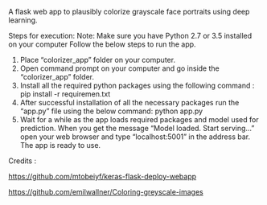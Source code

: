 A flask web app to plausibly colorize grayscale face portraits using deep learning.

Steps for execution: 
Note: Make sure you have Python 2.7 or 3.5 installed on your computer
Follow the below steps to run the app.
1)	Place “colorizer_app” folder on your computer.
2)	Open command prompt on your computer and go inside the “colorizer_app” folder.
3)	Install all the required python packages using the following command :
	pip install -r requiremen.txt
4)	After successful installation of all the necessary packages run the “app.py” file using the below command:
	python app.py
5)	Wait for a while as the app loads required packages and model used for prediction. When you get the message “Model loaded. Start serving…” open your web browser and type “localhost:5001” in the address bar. The app is ready to use. 
 

Credits : 

https://github.com/mtobeiyf/keras-flask-deploy-webapp

https://github.com/emilwallner/Coloring-greyscale-images
